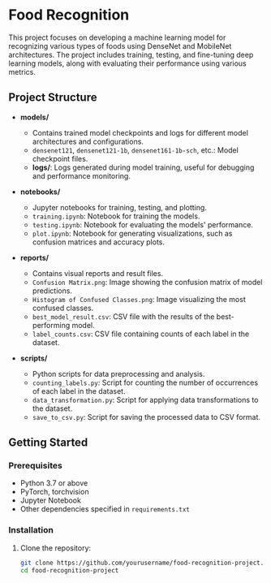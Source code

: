 # Food Recognition 

This project focuses on developing a machine learning model for recognizing various types of foods using DenseNet and MobileNet architectures. The project includes training, testing, and fine-tuning deep learning models, along with evaluating their performance using various metrics.

## Project Structure

- **models/**
  - Contains trained model checkpoints and logs for different model architectures and configurations.
  - `densenet121`, `densenet121-1b`, `densenet161-1b-sch`, etc.: Model checkpoint files.
  - **logs/**: Logs generated during model training, useful for debugging and performance monitoring.

- **notebooks/**
  - Jupyter notebooks for training, testing, and plotting.
  - `training.ipynb`: Notebook for training the models.
  - `testing.ipynb`: Notebook for evaluating the models' performance.
  - `plot.ipynb`: Notebook for generating visualizations, such as confusion matrices and accuracy plots.

- **reports/**
  - Contains visual reports and result files.
  - `Confusion Matrix.png`: Image showing the confusion matrix of model predictions.
  - `Histogram of Confused Classes.png`: Image visualizing the most confused classes.
  - `best_model_result.csv`: CSV file with the results of the best-performing model.
  - `label_counts.csv`: CSV file containing counts of each label in the dataset.

- **scripts/**
  - Python scripts for data preprocessing and analysis.
  - `counting_labels.py`: Script for counting the number of occurrences of each label in the dataset.
  - `data_transformation.py`: Script for applying data transformations to the dataset.
  - `save_to_csv.py`: Script for saving the processed data to CSV format.

## Getting Started

### Prerequisites

- Python 3.7 or above
- PyTorch, torchvision
- Jupyter Notebook
- Other dependencies specified in `requirements.txt`

### Installation

1. Clone the repository:
   ```bash
   git clone https://github.com/yourusername/food-recognition-project.git
   cd food-recognition-project
